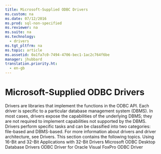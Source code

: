 ```yaml
---
title: Microsoft-Supplied ODBC Drivers
ms.custom: na
ms.date: 07/12/2016
ms.prod: sql-non-specified
ms.reviewer: na
ms.suite: na
ms.technology: 
  - drivers
ms.tgt_pltfrm: na
ms.topic: article
ms.assetid: 0a1fa7c0-7494-4706-bec1-1ac2c764f6be
manager: jhubbard
translation.priority.ht: 
  - en-gb
---
```

# Microsoft-Supplied ODBC Drivers
<?xml version="1.0" encoding="utf-8"?>
<developerConceptualDocument xmlns="http://ddue.schemas.microsoft.com/authoring/2003/5" xmlns:xlink="http://www.w3.org/1999/xlink" xmlns:xsi="http://www.w3.org/2001/XMLSchema-instance" xsi:schemaLocation="http://ddue.schemas.microsoft.com/authoring/2003/5 http://dduestorage.blob.core.windows.net/ddueschema/developer.xsd">
  <introduction>
    <para>
      <legacyItalic>Drivers</legacyItalic> are libraries that implement the functions in the ODBC API. Each driver is specific to a particular database management system (DBMS). In most cases, drivers expose the capabilities of the underlying DBMS; they are not required to implement capabilities not supported by the DBMS. Drivers perform specific tasks and can be classified into two categories: file-based and DBMS-based. For more information about drivers and driver architecture, see <legacyLink xlink:href="d6795d92-877e-44e1-b7d5-2ff2fd3989bd">Drivers</legacyLink>.</para>
    <para>This section contains the following topics.  </para>
    <list class="bullet">
      <listItem>
        <para>
          <legacyLink xlink:href="fc65c988-b31f-4cc9-851f-30d2119604fd">Using 16-Bit and 32-Bit Applications with 32-Bit Drivers</legacyLink>
        </para>
      </listItem>
      <listItem>
        <para>
          <legacyLink xlink:href="4e505c65-a8dd-4283-ae28-313d8a3aa046">Microsoft ODBC Desktop Database Drivers</legacyLink>
        </para>
      </listItem>
      <listItem>
        <para>
          <legacyLink xlink:href="937e0662-8b1d-44f7-b077-4015c6605b2c">ODBC Driver for Oracle</legacyLink>
        </para>
      </listItem>
      <listItem>
        <para>
          <legacyLink xlink:href="27359133-dd41-478f-8902-996022deb845">Visual FoxPro ODBC Driver</legacyLink>
        </para>
      </listItem>
    </list>
  </introduction>
  <relatedTopics />
</developerConceptualDocument>